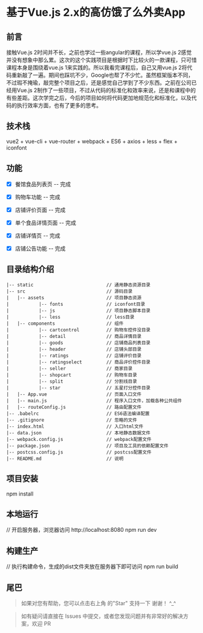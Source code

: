 # 基于Vue.js 2.x的高仿饿了么外卖App #

## 前言

接触Vue.js 2时间并不长，之前也学过一些angular的课程，所以学vue.js 2感觉并没有想象中那么累。这次的这个实践项目是根据时下比较火的一款课程，只可惜课程本身是围绕着vue.js 1来实践的。所以我看完课程后，自己又用vue.js 2将代码重新敲了一遍。期间也踩坑不少，Google也帮了不少忙。虽然框架版本不同，不过瑕不掩瑜，敲完整个项目之后，还是感觉自己学到了不少东西。之前在公司已经用Vue.js 2制作了一些项目，不过从代码的标准化和效率来说，还是和课程中的有些差距。这次学完之后，今后的项目如何将代码更加地规范化和标准化，以及代码的执行效率方面，也有了更多的思考。


## 技术栈

vue2 + vue-cli + vue-router + webpack + ES6 + axios + less + flex + iconfont


## 功能
- [x] 餐馆食品列表页 -- 完成
- [x] 购物车功能 -- 完成
- [x] 店铺评价页面 -- 完成
- [x] 单个食品详情页面 -- 完成
- [x] 店铺详情页 -- 完成
- [x] 店铺公告功能 -- 完成


## 目录结构介绍 ##

	|-- static                           // 通用静态资源目录
	|-- src                              // 源码目录
	|	|-- assets                       // 项目静态资源
	|           |-- fonts                // iconfont目录
	|           |-- js           	     // 项目静态脚本目录
	|           |-- less                 // less目录
	|   |-- components                   // 组件
	|           |-- cartcontrol          // 购物车控件没目录
	|           |-- detail               // 商品详情目录
	|           |-- goods                // 店铺商品列表目录
	|           |-- header          	 // 店铺头部目录
	|           |-- ratings              // 店铺评价目录
	|           |-- ratingselect         // 商品评价控件目录
	|           |-- seller               // 商家目录
	|           |-- shopcart             // 购物车目录
	|           |-- split                // 分割线目录
	|           |-- star                 // 五星打分控件目录
	|   |-- App.vue                      // 页面入口文件
	|   |-- main.js                      // 程序入口文件，加载各种公共组件
	|   |-- routeConfig.js               // 路由配置文件
	|-- .babelrc                         // ES6语法编译配置
	|-- .gitignore                       // 忽略的文件
	|-- index.html                       // 入口html文件
	|-- data.json                        // 本地静态数据文件
	|-- webpack.config.js                // webpack配置文件
	|-- package.json                     // 项目及工具的依赖配置文件
	|-- postcss.config.js                // postcss配置文件
	|-- README.md                        // 说明
	

## 项目安装

npm install


## 本地运行

// 开启服务器，浏览器访问 http://localhost:8080
npm run dev


## 构建生产

// 执行构建命令，生成的dist文件夹放在服务器下即可访问
npm run build


## 尾巴

>  如果对您有帮助，您可以点击右上角 的"Star" 支持一下 谢谢！ ^_^

>  如有疑问请直接在 Issues 中提交，或者您发现问题并有非常好的解决方案，欢迎 PR 
